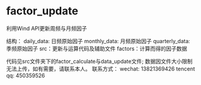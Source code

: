 # factor_update
利用Wind API更新周频与月频因子

结构：
daily_data: 日频原始因子
monthly_data: 月频原始因子
quarterly_data: 季频原始因子
src：更新与运算代码及辅助文件
factors：计算而得的因子数据

代码见src文件夹下的factor_calculate与data_update文件;
数据因文件大小限制无法上传，如有需要，请联系本人。
联系方式：
wechat:     13821369426
tencent qq:   450359526
